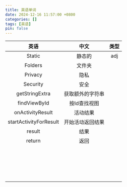 ```yaml
---
title: 英语单词
date: 2024-12-16 11:57:00 +0800
categories: []
tags: [英语]
pin: false
---
```


| 英语   | 中文   | 类型 |
| :----: | :----: | :--: |
| Static | 静态的 | adj |
| Folders | 文件夹 |  |
| Privacy | 隐私 | |
| Security | 安全 | |
| getStringExtra | 获取额外的字符串 | |
| findViewById | 按Id查找视图 | |
| onActivityResult | 活动结果 | |
| startActivityForResult | 开始活动返回结果 | |
| result | 结果 | |
| return | 返回 | |
| | | |
| | | |
| | | |
| | | |
| | | |
| | | |
| | | |
| | | |
| | | |
| | | |
| | | |
| | | |
| | | |
| | | |
| | | |
| | | |
| | | |
| | | |
| | | |

